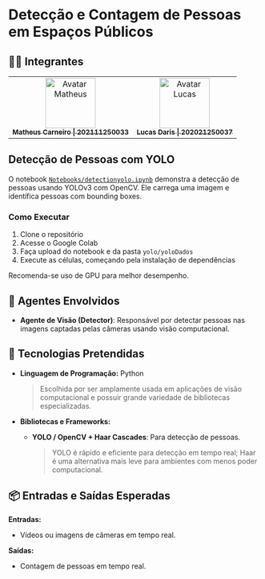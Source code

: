 # Detecção e Contagem de Pessoas em Espaços Públicos

## 👨‍🎓 Integrantes

<div style="display: inline_block;" align="center">

<table>
  <tr>
    <td align="center">
      <a href="https://github.com/MatheusCarne" target="_blank">
        <img src="https://avatars.githubusercontent.com/u/88046644?v=4" width="100px;" alt="Avatar Matheus"/><br>
        <sub>
          <b>Matheus Carneiro | 202111250033</b>
        </sub>
      </a>
    </td>
    <td align="center">
      <a href="https://github.com/LucasByteX" target="_blank">
        <img src="https://avatars.githubusercontent.com/u/105729815?v=4" width="100px;" alt="Avatar Lucas"/><br>
        <sub>
          <b>Lucas Daris | 202021250037</b>
        </sub>
      </a>
    </td>
  </tr>
</table>

</div>

## Detecção de Pessoas com YOLO

O notebook [`Notebooks/detectionyolo.ipynb`](Notebooks/detectionyolo.ipynb) demonstra a detecção de pessoas usando YOLOv3 com OpenCV. Ele carrega uma imagem e identifica pessoas com bounding boxes.

### Como Executar

1. Clone o repositório
2. Acesse o Google Colab
3. Faça upload do notebook e da pasta `yolo/yoloDados`
4. Execute as células, começando pela instalação de dependências

Recomenda-se uso de GPU para melhor desempenho.

## 🤖 Agentes Envolvidos
- **Agente de Visão (Detector)**: Responsável por detectar pessoas nas imagens captadas pelas câmeras usando visão computacional.  

## 🧱 Tecnologias Pretendidas
- **Linguagem de Programação:** Python  
  > Escolhida por ser amplamente usada em aplicações de visão computacional e possuir grande variedade de bibliotecas especializadas.

- **Bibliotecas e Frameworks:**
  - **YOLO / OpenCV + Haar Cascades**: Para detecção de pessoas.  
    > YOLO é rápido e eficiente para detecção em tempo real; Haar é uma alternativa mais leve para ambientes com menos poder computacional.

## 📦 Entradas e Saídas Esperadas
**Entradas:**
- Vídeos ou imagens de câmeras em tempo real.

**Saídas:**
- Contagem de pessoas em tempo real.

